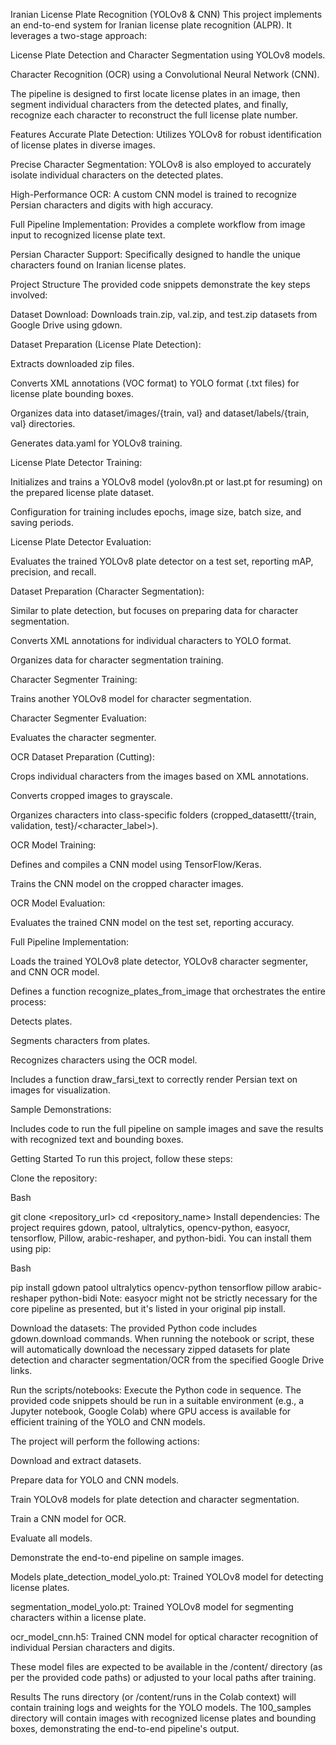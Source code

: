Iranian License Plate Recognition (YOLOv8 & CNN)
This project implements an end-to-end system for Iranian license plate recognition (ALPR). It leverages a two-stage approach:

License Plate Detection and Character Segmentation using YOLOv8 models.

Character Recognition (OCR) using a Convolutional Neural Network (CNN).

The pipeline is designed to first locate license plates in an image, then segment individual characters from the detected plates, and finally, recognize each character to reconstruct the full license plate number.

Features
Accurate Plate Detection: Utilizes YOLOv8 for robust identification of license plates in diverse images.

Precise Character Segmentation: YOLOv8 is also employed to accurately isolate individual characters on the detected plates.

High-Performance OCR: A custom CNN model is trained to recognize Persian characters and digits with high accuracy.

Full Pipeline Implementation: Provides a complete workflow from image input to recognized license plate text.

Persian Character Support: Specifically designed to handle the unique characters found on Iranian license plates.

Project Structure
The provided code snippets demonstrate the key steps involved:

Dataset Download: Downloads train.zip, val.zip, and test.zip datasets from Google Drive using gdown.

Dataset Preparation (License Plate Detection):

Extracts downloaded zip files.

Converts XML annotations (VOC format) to YOLO format (.txt files) for license plate bounding boxes.

Organizes data into dataset/images/{train, val} and dataset/labels/{train, val} directories.

Generates data.yaml for YOLOv8 training.

License Plate Detector Training:

Initializes and trains a YOLOv8 model (yolov8n.pt or last.pt for resuming) on the prepared license plate dataset.

Configuration for training includes epochs, image size, batch size, and saving periods.

License Plate Detector Evaluation:

Evaluates the trained YOLOv8 plate detector on a test set, reporting mAP, precision, and recall.

Dataset Preparation (Character Segmentation):

Similar to plate detection, but focuses on preparing data for character segmentation.

Converts XML annotations for individual characters to YOLO format.

Organizes data for character segmentation training.

Character Segmenter Training:

Trains another YOLOv8 model for character segmentation.

Character Segmenter Evaluation:

Evaluates the character segmenter.

OCR Dataset Preparation (Cutting):

Crops individual characters from the images based on XML annotations.

Converts cropped images to grayscale.

Organizes characters into class-specific folders (cropped_datasettt/{train, validation, test}/<character_label>).

OCR Model Training:

Defines and compiles a CNN model using TensorFlow/Keras.

Trains the CNN model on the cropped character images.

OCR Model Evaluation:

Evaluates the trained CNN model on the test set, reporting accuracy.

Full Pipeline Implementation:

Loads the trained YOLOv8 plate detector, YOLOv8 character segmenter, and CNN OCR model.

Defines a function recognize_plates_from_image that orchestrates the entire process:

Detects plates.

Segments characters from plates.

Recognizes characters using the OCR model.

Includes a function draw_farsi_text to correctly render Persian text on images for visualization.

Sample Demonstrations:

Includes code to run the full pipeline on sample images and save the results with recognized text and bounding boxes.

Getting Started
To run this project, follow these steps:

Clone the repository:

Bash

git clone <repository_url>
cd <repository_name>
Install dependencies:
The project requires gdown, patool, ultralytics, opencv-python, easyocr, tensorflow, Pillow, arabic-reshaper, and python-bidi. You can install them using pip:

Bash

pip install gdown patool ultralytics opencv-python tensorflow pillow arabic-reshaper python-bidi
Note: easyocr might not be strictly necessary for the core pipeline as presented, but it's listed in your original pip install.

Download the datasets:
The provided Python code includes gdown.download commands. When running the notebook or script, these will automatically download the necessary zipped datasets for plate detection and character segmentation/OCR from the specified Google Drive links.

Run the scripts/notebooks:
Execute the Python code in sequence. The provided code snippets should be run in a suitable environment (e.g., a Jupyter notebook, Google Colab) where GPU access is available for efficient training of the YOLO and CNN models.

The project will perform the following actions:

Download and extract datasets.

Prepare data for YOLO and CNN models.

Train YOLOv8 models for plate detection and character segmentation.

Train a CNN model for OCR.

Evaluate all models.

Demonstrate the end-to-end pipeline on sample images.

Models
plate_detection_model_yolo.pt: Trained YOLOv8 model for detecting license plates.

segmentation_model_yolo.pt: Trained YOLOv8 model for segmenting characters within a license plate.

ocr_model_cnn.h5: Trained CNN model for optical character recognition of individual Persian characters and digits.

These model files are expected to be available in the /content/ directory (as per the provided code paths) or adjusted to your local paths after training.

Results
The runs directory (or /content/runs in the Colab context) will contain training logs and weights for the YOLO models. The 100_samples directory will contain images with recognized license plates and bounding boxes, demonstrating the end-to-end pipeline's output.
